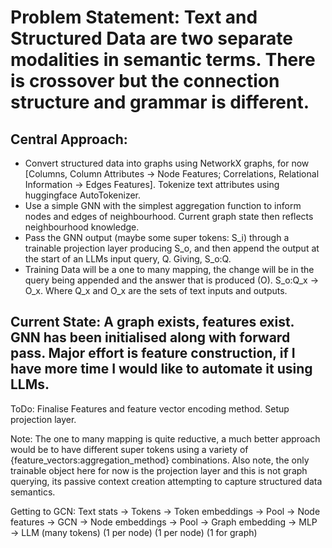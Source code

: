 # Problem Statement: Text and Structured Data are two separate modalities in semantic terms. There is crossover but the connection structure and grammar is different.

## Central Approach: 
    
* Convert structured data into graphs using NetworkX graphs, for now [Columns, Column Attributes -> Node Features; Correlations, Relational Information -> Edges Features]. Tokenize text attributes using huggingface AutoTokenizer.
* Use a simple GNN with the simplest aggregation function to inform nodes and edges of neighbourhood. Current graph state then reflects neighbourhood knowledge.
* Pass the GNN output (maybe some super tokens: S_i) through a trainable projection layer producing S_o, and then append the output at the start of an LLMs input query, Q. Giving, S_o:Q.
* Training Data will be a one to many mapping, the change will be in the query being appended and the answer that is produced (O). S_o:Q_x -> O_x. Where Q_x and O_x are the sets of text inputs and outputs.

## Current State: A graph exists, features exist. GNN has been initialised along with forward pass. Major effort is feature construction, if I have more time I would like to automate it using LLMs.

ToDo: Finalise Features and feature vector encoding method. Setup projection layer.

Note: The one to many mapping is quite reductive, a much better approach would be to have different super tokens using a variety of {feature_vectors:aggregation_method} combinations. Also note, the only trainable object here for now is the projection layer and this is not graph querying, its passive context creation attempting to capture structured data semantics.

Getting to GCN:
Text stats → Tokens → Token embeddings → Pool → Node features → GCN → Node embeddings → Pool → Graph embedding → MLP → LLM
           (many tokens)              (1 per node)        (1 per node)           (1 for graph)